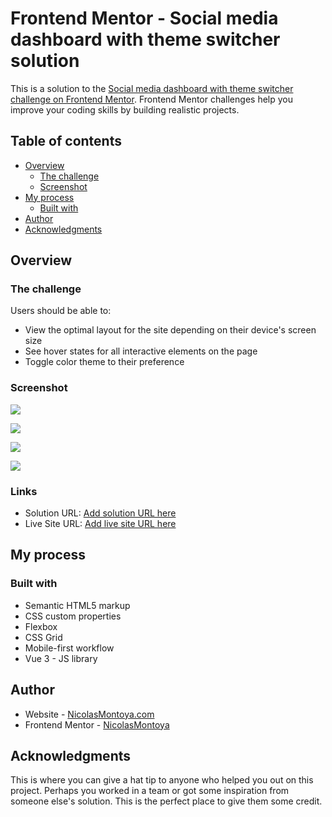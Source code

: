 # Frontend Mentor - Social media dashboard with theme switcher solution

This is a solution to the [Social media dashboard with theme switcher challenge on Frontend Mentor](https://www.frontendmentor.io/challenges/social-media-dashboard-with-theme-switcher-6oY8ozp_H). Frontend Mentor challenges help you improve your coding skills by building realistic projects. 

## Table of contents

- [Overview](#overview)
  - [The challenge](#the-challenge)
  - [Screenshot](#screenshot)
- [My process](#my-process)
  - [Built with](#built-with)
- [Author](#author)
- [Acknowledgments](#acknowledgments)

## Overview

### The challenge

Users should be able to:

- View the optimal layout for the site depending on their device's screen size
- See hover states for all interactive elements on the page
- Toggle color theme to their preference

### Screenshot

![](./images/desktop-light.jpg)

![](./images/desktop-dark.jpg)

![](./images/mobile-light.jpg)

![](./images/mobile-dark.jpg)


### Links

- Solution URL: [Add solution URL here](https://github.com/edward-montoya/fem-social-media-dashboard)
- Live Site URL: [Add live site URL here](https://fem-social-media-dashboard-static-website-4su2okfqc.vercel.app)

## My process

### Built with

- Semantic HTML5 markup
- CSS custom properties
- Flexbox
- CSS Grid
- Mobile-first workflow
- Vue 3 - JS library

## Author

- Website - [NicolasMontoya.com](https://nicolasmontoya.com/)
- Frontend Mentor - [NicolasMontoya](https://www.frontendmentor.io/profile/NicolasMontoya)


## Acknowledgments

This is where you can give a hat tip to anyone who helped you out on this project. Perhaps you worked in a team or got some inspiration from someone else's solution. This is the perfect place to give them some credit.
